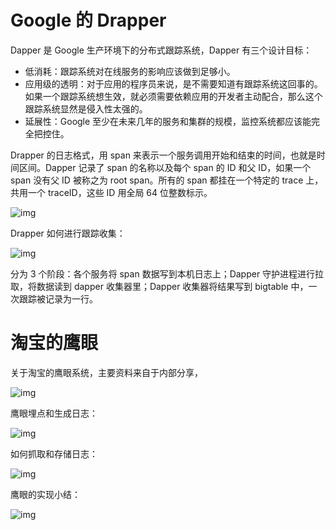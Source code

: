 # Google 的 Drapper

Dapper 是 Google 生产环境下的分布式跟踪系统，Dapper 有三个设计目标：

- 低消耗：跟踪系统对在线服务的影响应该做到足够小。
- 应用级的透明：对于应用的程序员来说，是不需要知道有跟踪系统这回事的。如果一个跟踪系统想生效，就必须需要依赖应用的开发者主动配合，那么这个跟踪系统显然是侵入性太强的。
- 延展性：Google 至少在未来几年的服务和集群的规模，监控系统都应该能完全把控住。

Drapper 的日志格式，用 span 来表示一个服务调用开始和结束的时间，也就是时间区间。Dapper 记录了 span 的名称以及每个 span 的 ID 和父 ID，如果一个 span 没有父 ID 被称之为 root span。所有的 span 都挂在一个特定的 trace 上，共用一个 traceID，这些 ID 用全局 64 位整数标示。

![img](http://images2015.cnblogs.com/blog/524341/201607/524341-20160727205757028-1834051813.png)

Drapper 如何进行跟踪收集：

![img](http://images2015.cnblogs.com/blog/524341/201607/524341-20160727205905106-1823480632.png)

分为 3 个阶段：各个服务将 span 数据写到本机日志上；Dapper 守护进程进行拉取，将数据读到 dapper 收集器里；Dapper 收集器将结果写到 bigtable 中，一次跟踪被记录为一行。

# 淘宝的鹰眼

关于淘宝的鹰眼系统，主要资料来自于内部分享，

![img](http://images2015.cnblogs.com/blog/524341/201607/524341-20160727210517138-692387667.png)

鹰眼埋点和生成日志：

![img](http://images2015.cnblogs.com/blog/524341/201607/524341-20160727210533872-2045138414.png)

如何抓取和存储日志：

![img](http://images2015.cnblogs.com/blog/524341/201607/524341-20160727210542216-2111202319.png)

鹰眼的实现小结：

![img](http://images2015.cnblogs.com/blog/524341/201607/524341-20160727210551513-1147617933.png)
